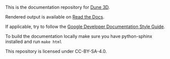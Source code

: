 This is the documentation repository for [Dune 3D](https://dune3d.org).

Rendered output is available on [Read the Docs](https://dune3d.readthedocs.io/).

If applicable, try to follow the [Google Developer Documentation Style 
Guide](https://developers.google.com/style/).

To build the documentation locally make sure you have python-sphinx installed and run `make html`

This repository is licensed under CC-BY-SA-4.0.
